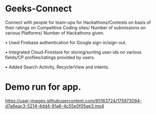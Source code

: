 # Geeks-Connect
Connect with people for team-ups for Hackathons/Contests on basis of their
ratings on Competitive Coding sites/ Number of submissions on various Platforms/
Number of Hackathons given.

• Used Firebase authentication for Google sign-in/sign-out.

• Integrated Cloud-Firestore for storing/sorting user-ids on various fields/CP
profiles/ratings provided by users.

• Added Search Activity, RecyclerView and intents.

# Demo run for app.
https://user-images.githubusercontent.com/85163724/175973094-d7a6eac3-5214-4dd4-91a6-4c55e0f05ee3.mp4



